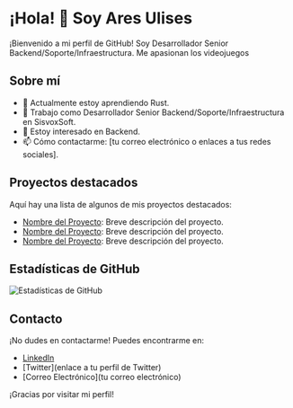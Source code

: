 # ¡Hola! 👋 Soy Ares Ulises

¡Bienvenido a mi perfil de GitHub! Soy Desarrollador Senior Backend/Soporte/Infraestructura. Me apasionan los videojuegos

## Sobre mí

- 🌱 Actualmente estoy aprendiendo Rust.
- 💼 Trabajo como Desarrollador Senior Backend/Soporte/Infraestructura en SisvoxSoft.
- 💬 Estoy interesado en Backend.
- 📫 Cómo contactarme: [tu correo electrónico o enlaces a tus redes sociales].

## Proyectos destacados

Aquí hay una lista de algunos de mis proyectos destacados:

- [Nombre del Proyecto](enlace): Breve descripción del proyecto.
- [Nombre del Proyecto](enlace): Breve descripción del proyecto.
- [Nombre del Proyecto](enlace): Breve descripción del proyecto.

## Estadísticas de GitHub

![Estadísticas de GitHub](https://github-readme-stats.vercel.app/api?username=AresLOLXD&show_icons=true)

## Contacto

¡No dudes en contactarme! Puedes encontrarme en:

- [LinkedIn](https://www.linkedin.com/in/areslolxd/)
- [Twitter](enlace a tu perfil de Twitter)
- [Correo Electrónico](tu correo electrónico)

¡Gracias por visitar mi perfil!
